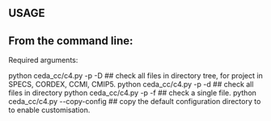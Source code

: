 USAGE
-----

From the command line:
----------------------

Required arguments:

python ceda_cc/c4.py -p <project> -D <directory>  ## check all files in directory tree, for project in SPECS, CORDEX, CCMI, CMIP5.
python ceda_cc/c4.py -p <project> -d <directory>  ## check all files in directory
python ceda_cc/c4.py -p <project> -f <file>       ## check a single file.
python ceda_cc/c4.py --copy-config <dest-dir>     ## copy the default configuration directory to <dest-dir> to enable customisation.

